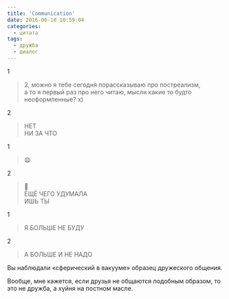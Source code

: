 ```yaml
---
title: 'Communication'
date: 2016-06-10 10:59:04
categories:
  - цитата
tags:
  - дружба
  - диалог
---
```


1

> 2, можно я&nbsp;тебе сегодня порассказываю про постреализм, а&nbsp;то&nbsp;я&nbsp;первый раз про
> него читаю, мысли какие то&nbsp;будто неоформленные? х)

2

> НЕТ<br> НИ&nbsp;ЗА&nbsp;ЧТО

1

> &#128553;

2

> &#128548;<br> ЕЩЁ ЧЕГО УДУМАЛА<br> ИШЬ ТЫ

1

> Я&nbsp;БОЛЬШЕ НЕ&nbsp;БУДУ

2

> А&nbsp;БОЛЬШЕ И&nbsp;НЕ&nbsp;НАДО

Вы&nbsp;наблюдали &laquo;сферический в&nbsp;вакууме&raquo; образец дружеского общения.

Вообще, мне кажется, если друзья не общаются подобным образом, то это не дружба, а хуйня на постном
масле.
